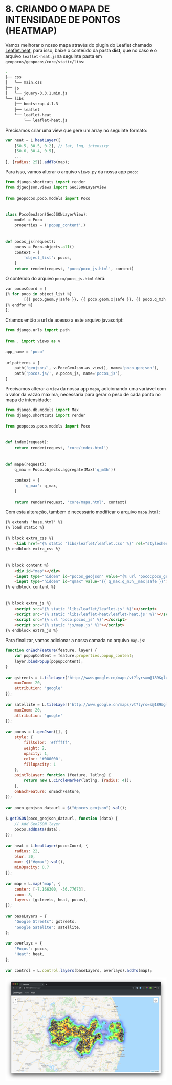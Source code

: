 # 8. CRIANDO O MAPA DE INTENSIDADE DE PONTOS (HEATMAP)

Vamos melhorar o nosso mapa através do plugin do Leaflet chamado [Leaflet.heat](https://github.com/Leaflet/Leaflet.heat), para isso, baixe o conteúdo da pasta **dist**, que no caso é o arquivo `leaflet-heat.js`na seguinte pasta em `geopocos/geopocos/core/static/libs`:

```bash
.
├── css
│   └── main.css
├── js
│   └── jquery-3.3.1.min.js
└── libs
    ├── bootstrap-4.1.3
    ├── leaflet
    └── leaflet-heat
        └── leaflet-heat.js
```

Precisamos criar uma view que gere um array no seguinte formato:

```javascript
var heat = L.heatLayer([
	[50.5, 30.5, 0.2], // lat, lng, intensity
	[50.6, 30.4, 0.5],
	...
], {radius: 25}).addTo(map);
```

Para isso, vamos alterar o arquivo `views.py` da nossa app `poco`:

```python
from django.shortcuts import render
from djgeojson.views import GeoJSONLayerView

from geopocos.poco.models import Poco


class PocoGeoJson(GeoJSONLayerView):
    model = Poco
    properties = ('popup_content',)


def pocos_js(request):
    pocos = Poco.objects.all()
    context = {
        'object_list': pocos,
    }
    return render(request, 'poco/poco_js.html', context)

```

O conteúdo do arquivo `poco/poco_js.html` será:

```python
var pocosCoord = [
{% for poco in object_list %}
        [{{ poco.geom.y|safe }}, {{ poco.geom.x|safe }}, {{ poco.q_m3h|safe }}],
{% endfor %}
];
```
Criamos então a url de acesso a este arquivo javascript:

```python
from django.urls import path

from . import views as v

app_name = 'poco'

urlpatterns = [
    path('geojson/', v.PocoGeoJson.as_view(), name='poco_geojson'),
    path('pocos.js/', v.pocos_js, name='pocos_js'),
]
```

Precisamos alterar a `view` da nossa app `mapa`, adicionando uma variável com o valor da vazão máxima, necessária para gerar o peso de cada ponto no mapa de intensidade:

```python
from django.db.models import Max
from django.shortcuts import render

from geopocos.poco.models import Poco


def index(request):
    return render(request, 'core/index.html')


def mapa(request):
    q_max = Poco.objects.aggregate(Max('q_m3h'))

    context = {
        'q_max': q_max,
    }

    return render(request, 'core/mapa.html', context) 
```

Com esta alteração, também é necessário modificar o arquivo `mapa.html`:


```html
{% extends 'base.html' %}
{% load static %}

{% block extra_css %}
    <link href="{% static 'libs/leaflet/leaflet.css' %}" rel="stylesheet">
{% endblock extra_css %}


{% block content %}
    <div id="map"></div>
    <input type="hidden" id="pocos_geojson" value="{% url 'poco:poco_geojson' %}">
    <input type="hidden" id="qmax" value="{{ q_max.q_m3h__max|safe }}">
{% endblock content %}


{% block extra_js %}
    <script src="{% static 'libs/leaflet/leaflet.js' %}"></script>
    <script src="{% static 'libs/leaflet-heat/leaflet-heat.js' %}"></script>
    <script src="{% url 'poco:pocos_js' %}"></script>
    <script src="{% static 'js/map.js' %}"></script>
{% endblock extra_js %}
```

Para finalizar, vamos adicionar a nossa camada no arquivo `map.js`:

```javascript
function onEachFeature(feature, layer) {
    var popupContent = feature.properties.popup_content;
    layer.bindPopup(popupContent);
}

var gstreets = L.tileLayer('http://www.google.cn/maps/vt?lyrs=m@189&gl=cn&x={x}&y={y}&z={z}', {
    maxZoom: 20,
    attribution: 'google'
});

var satellite = L.tileLayer('http://www.google.cn/maps/vt?lyrs=s@189&gl=cn&x={x}&y={y}&z={z}', {
    maxZoom: 20,
    attribution: 'google'
});

var pocos = L.geoJson([], {
    style: {
        fillColor: '#ffffff',
        weight: 2,
        opacity: 1,
        color: '#000000',
        fillOpacity: 1
    },
    pointToLayer: function (feature, latlng) {
        return new L.CircleMarker(latlng, {radius: 4});
    },
    onEachFeature: onEachFeature,
});

var poco_geojson_dataurl = $("#pocos_geojson").val();

$.getJSON(poco_geojson_dataurl, function (data) {
    // Add GeoJSON layer
    pocos.addData(data);
});

var heat = L.heatLayer(pocosCoord, {
    radius: 22,
    blur: 30,
    max: $("#qmax").val(),
    minOpacity: 0.7
});

var map = L.map('map', {
    center: [-7.166300, -36.77673],
    zoom: 8,
    layers: [gstreets, heat, pocos],
});

var baseLayers = {
    "Google Streets": gstreets,
    "Google Satélite": satellite,
};

var overlays = {
    "Poços": pocos,
    "Heat": heat,
};

var control = L.control.layers(baseLayers, overlays).addTo(map);
```


![](.pastes/2019-10-07-21-58-05.png)